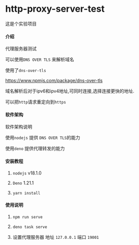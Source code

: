 # http-proxy-server-test

这是个实验项目

#### 介绍

代理服务器测试

可以使用`DNS OVER TLS` 来解析域名

使用了`dns-over-tls`

https://www.npmjs.com/package/dns-over-tls

域名解析后对于ipv6和ipv4地址,可同时连接,选择连接更快的地址.

可以把`http`请求重定向到`https`

#### 软件架构

软件架构说明

使用`nodejs` 提供 `DNS OVER TLS`的能力

使用`deno` 提供代理转发的能力

#### 安装教程

1. `nodejs` v18.1.0

2. `Deno` 1.21.1

3. `yarn install`

#### 使用说明

1. `npm run serve`

2. `deno task serve`

3. 设置代理服务器 地址 `127.0.0.1` 端口 `19001`
